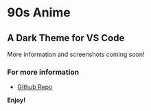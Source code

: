 # 90s Anime 
## A Dark Theme for VS Code

More information and screenshots coming soon!

### For more information
* [Github Repo](https://github.com/CassandraSpruit/VS-Code-Theme-90s-Anime)

**Enjoy!**